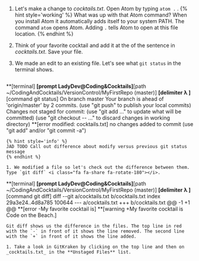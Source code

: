 1. Let's make a change to _cocktails.txt_. Open Atom by typing `atom .` <i class="fa fa-share fa-rotate-180"></i>.
   {% hint style='working' %}
What was up with that Atom command?
When you install Atom it automatically adds itself to your system PATH. The command `atom` opens Atom. Adding `.` tells Atom to open at this file location.
   {% endhint %}

1. Think of your favorite cocktail and add it at the of the sentence in _cocktails.txt_. Save your file. 

1. We made an edit to an existing file. Let's see what `git status` in the terminal shows. 
   ```
**[terminal]
**[prompt LadyDev@Coding&Cocktails]**[path  ~/CodingAndCocktails/VersionControl/MyFirstRepo (master)]
**[delimiter λ ]**[command git status]
On branch master
Your branch is ahead of 'origin/master' by 2 commits.
  (use "git push" to publish your local commits)
Changes not staged for commit:
  (use "git add <file>..." to update what will be committed)
  (use "git checkout -- <file>..." to discard changes in working directory)
**[error    modified: cocktails.txt]
no changes added to commit (use "git add" and/or "git commit -a")

   ```
   {% hint style='info' %}
JAD TODO Call out difference about modify versus previous git status message
   {% endhint %}

1. We modified a file so let's check out the difference between them. Type `git diff` <i class="fa fa-share fa-rotate-180"></i>.
   ```
**[terminal]
**[prompt LadyDev@Coding&Cocktails]**[path  ~/CodingAndCocktails/VersionControl/MyFirstRepo (master)]
**[delimiter λ ]**[command git diff]
diff --git a/cocktails.txt b/cocktails.txt
index 29a3e24..4d8a785 100644
--- a/cocktails.txt
+++ b/cocktails.txt
@@ -1 +1 @@
**[error -My favorite cocktail is]
**[warning +My favorite cocktail is Code on the Beach.]

   ```
   Git diff shows us the difference in the files. The top line in red with the `-` in front of it shows the line removed. The second line with the `+` in front of it shows the line added.

1. Take a look in GitKraken by clicking on the top line and then on _cocktails.txt_ in the **Unstaged Files** list.


